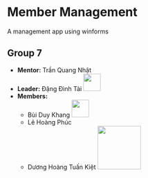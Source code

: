 # Member Management
A management app using winforms

## Group 7 

- **Mentor:**	Trần Quang Nhật
- **Leader:** Đặng Đình Tài <img src="https://cdn3.emoji.gg/emojis/4094-floppa-shake.gif" width="40" >
- **Members:**
  - Bùi Duy Khang <img src="https://media.tenor.com/D4uJ1UIPUgIAAAAd/fu-xuan-hsr.gif" width="40" >
  - Lê Hoàng Phúc
  - Dương Hoàng Tuấn Kiệt <img src="https://media.tenor.com/Cj05cPY-V9MAAAAC/minato-gun.gif" width="100" >
